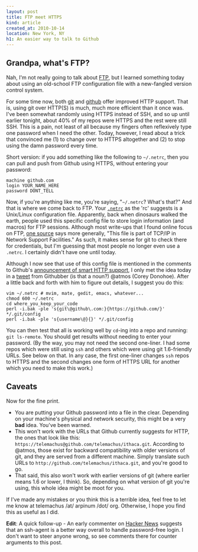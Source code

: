 ```yaml
---
layout: post
title: FTP meet HTTPS
kind: article
created_at: 2010-10-14
location: New York, NY
h1: An easier way to talk to Github
---
```


## Grandpa, what's FTP?

Nah, I'm not really going to talk about [FTP](http://en.wikipedia.org/wiki/Ftp), but I learned something today about using an old-school FTP configuration file with a new-fangled version control system.

For some time now, both [git](http://progit.org/2010/03/04/smart-http.html) and [github](http://github.com/blog/642-smart-http-support) offer improved HTTP support. That is, using git over HTTP(S) is much, much more efficient than it once was. I've been somewhat randomly using HTTPS instead of SSH, and so up until earlier tonight, about 40% of my repos were HTTPS and the rest were still SSH. This is a pain, not least of all because my fingers often reflexively type one password when I need the other. Today, however, I read about a trick that convinced me (1) to change over to HTTPS altogether and (2) to stop using the damn password every time.

Short version: if you add something like the following to `~/.netrc`, then you can pull and push from Github using HTTPS, without entering your password:

<pre><code>machine github.com
login YOUR_NAME_HERE
password DONT_TELL</code></pre>

Now, if you're anything like me, you're saying, "`~/.netrc`? What's that?" And that is where we come back to FTP. Your [`.netrc`](http://man.cx/netrc) as the 'rc' suggests is a Unix/Linux configuration file. Apparently, back when dinosaurs walked the earth, people used this specific config file to store login information (and macros) for FTP sessions. Although most write-ups that I found online focus on FTP, [one source](http://publib.boulder.ibm.com/infocenter/aix/v6r1/index.jsp?topic=/com.ibm.aix.files/doc/aixfiles/netrc.htm) says more generally, "This file is part of TCP/IP in Network Support Facilities." As such, it makes sense for git to check there for credentials, but I'm guessing that most people no longer even use a `.netrc`. I certainly didn't have one until today.

Although I now see that use of this config file is mentioned in the comments to Github's [announcement of smart HTTP support](http://github.com/blog/642-smart-http-support#comment-7410), I only met the idea today in a [tweet](http://twitter.com/#!/atmos/status/27319420419) from Githubber (is that a noun?) @atmos (Corey Donohoe). After a little back and forth with him to figure out details, I suggest you do this:

<pre><code>vim ~/.netrc # mvim, mate, gedit, emacs, whatever...
chmod 600 ~/.netrc
cd where_you_keep_your_code
perl -i.bak -ple 's{git\@github\.com:}{https://github.com/}' */.git/config
perl -i.bak -ple 's{username\@}{}' */.git/config
</code></pre>

You can then test that all is working well by `cd`-ing into a repo and running: `git ls-remote`. You should get results without needing to enter your password. (By the way, you may not need the second one-liner. I had some repos which were still using `ssh` and others which were using git 1.6-friendly URLs. See below on that. In any case, the first one-liner changes `ssh` repos to HTTPS and the second changes one form of HTTPS URL for another which you need to make this work.)

## Caveats

Now for the fine print.

+ You are putting your Github password into a file in the clear. Depending on your machine's physical and network security, this might be a very **bad** idea. You've been warned.
+ This won't work with the URLs that Github currently suggests for HTTP, the ones that look like this: `https://telemachus@github.com/telemachus/ithaca.git`. According to @atmos, those exist for backward compatibility with older versions of git, and they are served from a different machine. Simply translate such URLs to `http://github.com/telemachus/ithaca.git`, and you're good to go.
+ That said, this also won't work with earlier versions of git (where earlier means 1.6 or lower, I think). So, depending on what version of git you're using, this whole idea might be moot for you.

If I've made any mistakes or you think this is a terrible idea, feel free to let me know at telemachus /at/ arpinum /dot/ org. Otherwise, I hope you find this as useful as I did.

**Edit**: A quick follow-up - An early commenter on [Hacker News](http://news.ycombinator.com/item?id=1793220) suggests that an ssh-agent is a better way overall to handle password-free login. I don't want to steer anyone wrong, so see comments there for counter arguments to this post.

